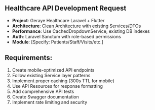 ## Healthcare API Development Request
- **Project**: Geraye Healthcare Laravel + Flutter
- **Architecture**: Clean Architecture with existing Services/DTOs
- **Performance**: Use CachedDropdownService, existing DB indexes
- **Auth**: Laravel Sanctum with role-based permissions
- **Module**: [Specify: Patients/Staff/Visits/etc.]

## Requirements:
1. Create mobile-optimized API endpoints
2. Follow existing Service layer patterns  
3. Implement proper caching (300s TTL for mobile)
4. Use API Resources for response formatting
5. Add comprehensive API tests
6. Create Swagger documentation
7. Implement rate limiting and security